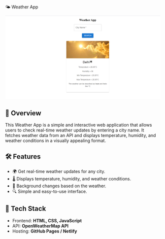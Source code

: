  🌤 Weather App

 ![Weather App](assets/weather-app.jpg.png)

## 🌟 Overview
This Weather App is a simple and interactive web application that allows users to check real-time weather updates by entering a city name. It fetches weather data from an API and displays temperature, humidity, and weather conditions in a visually appealing format.

## 🛠 Features
- 🌍 Get real-time weather updates for any city.
- 🌡 Displays temperature, humidity, and weather conditions.
- 🌄 Background changes based on the weather.
- 🔍 Simple and easy-to-use interface.

## 🚀 Tech Stack
- Frontend: **HTML, CSS, JavaScript**
- API: **OpenWeatherMap API**
- Hosting: **GitHub Pages / Netlify**



